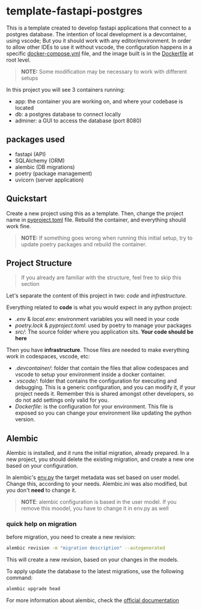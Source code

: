 # template-fastapi-postgres

This is a template created to develop fastapi applications that connect to a postgres database.
The intention of local development is a devcontainer, using vscode; But you it should work with any editor/environment. In order to allow other IDEs to use it without vscode, the configuration happens in a specific [docker-compose.yml](.devcontainer/docker-compose.yml) file, and the image built is in the [Dockerfile](Dockerfile) at root level.

>**NOTE:** Some modification may be necessary to work with different setups

In this project you will see 3 containers running: 

- app: the container you are working on, and where your codebase is located
- db: a postgres database to connect locally
- adminer: a GUI to access the database (port 8080)

## packages used

- fastapi (API)
- SQLAlchemy (ORM)
- alembic (DB migrations)
- poetry (package management)
- uvicorn (server application)

## Quickstart

Create a new project using this as a template. Then, change the project name in [pyproject.toml](pyproject.toml) file. Rebuild the container, and everything should work fine. 

>**NOTE:** If something goes wrong when running this initial setup, try to update poetry packages and rebuild the container.

## Project Structure

> If you already are familiar with the structure, feel free to skip this section

Let's separate the content of this project in two: *code* and *infrastructure*.

Everything related to **code** is what you would expect in any python project:

- *.env* & *local.env*: environment variables you will need in your code
- *poetry.lock* & *pyproject.toml*: used by poetry to manage your packages
- *src/*: The source folder where you application sits. **Your code should be here**

Then you have **infrastructure**. Those files are needed to make everything work in codespaces, vscode, etc:

- *.devcontainer/*: folder that contain the files that allow codespaces and vscode to setup your environment inside a docker container.
- *.vscode/*: folder that contains the configuration for executing and debugging. This is a generic configuration, and you can modify it, if your project needs it. Remember this is shared amongst other developers, so do not add settings only valid for you.
- *Dockerfile*: is the configuration for your environment. This file is exposed so you can change your environment like updating the python version.

## Alembic

Alembic is installed, and it runs the initial migration, already prepared. In a new project, you should delete the existing migration, and create a new one based on your configuration. 

In alembic's [env.py](src/alembic/env.py) the target metadata was set based on user model. Change this, according to your needs. Alembic.ini was also modified, but you don't **need** to change it.

>**NOTE**: alembic configuration is based in the user model. If you remove this moodel, you have to change it in env.py as well

### quick help on migration

before migration, you need to create a new revision:

```bash
alembic revision -m "migration description" --autogenerated
```

This will create a new revision, based on your changes in the models.

To apply update the database to the latest migrations, use the following command:

```bash
alembic upgrade head
```

For more information about alembic, check the [official documentation](https://alembic.sqlalchemy.org/en/latest/tutorial.html)